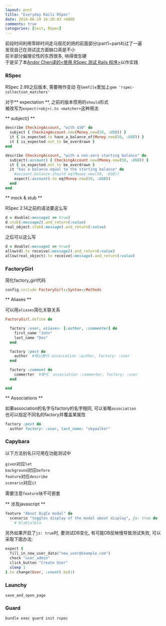 ```yaml
---
layout: post
title: "Everyday Rails RSpec"
date: 2014-06-19 16:20:03 +0800
comments: true
categories: [test, RSpec]
---
```

前段时间利用零碎时间走马观花的把<The RSpec Book>的前面部分(part1~part4)过了一遍  
发现自己在测试这方面缺口真是不小  
<The RSpec Book>前半部分偏理论性的东西很多, 啃得很生硬  
于是买了本[Andor Chen译的<使用 RSpec 测试 Rails 程序>](https://leanpub.com/everydayrailsrspec-cn)以作实践  

### RSpec

RSpec 2.99之后版本, 需要稍作变动
在`Gemfile`里加上`gem 'rspec-collection_matchers'`

对于** expectation **, 之前的版本惯用的`should`形式  
被改写为`expect(<obj>).to <matcher>`这种用法

** subject() **

``` ruby
describe CheckingAccount, "with $50" do
  subject { CheckingAccount.new(Money.new(50, :USD)) }
  it { is_expected.to have_a_balance_of(Money.new(50, :USD)) }
  it { is_expected.not_to be_overdrawn }
end

describe CheckingAccount, "with a non-zero starting balance" do
  subject(:account) { CheckingAccount.new(Money.new(50, :USD)) }
  it { is_expected.not_to be_overdrawn }
  it "has a balance equal to the starting balance" do
    #account.balance.should eq(Money.new(50, :USD))
    expect(:account).to eq(Money.new(50, :USD))
  end
end
```

** mock & stub **

RSpec 2.14之前的语法要这么写
``` ruby
d = double(:message1 => true)
d.stub(:message2).and_return(:value)
real_object.stub(:message).and_return(:value)
```

之后可以这么写
``` ruby
d = double(:message1 => true)
allow(d).to receive(:message2).and_return(:value)
allow(real_object).to receive(:message).and_return(:value)
```

### FactoryGirl

简化factory_girl代码
``` ruby 加到rails_helper.rb
config.include FactoryGirl::Syntax::Methods
```

** Aliases **

可以用`aliases`简化关联关系
``` ruby
FactoryGirl.define do

  factory :user, aliases: [:author, :commenter] do
    first_name "John"
    last_name "Deo"
  end

  factory :post do
    author  #用以替代 association :author, factory: :user
  end

  factory :comment do
    commerter  #替代  association :commenter, factory: :user
  end

end
```

** Associations **

如果association的名字与factory的名字相同, 可以省略`association`  
也可以指定不同名的factory并覆盖某属性
``` ruby
factory :post do
  author factory: :user, last_name: "skywalker"
```

### Capybara

以下方法别名只可用在功能测试中
>
  `given`对应`let`  
  `background`对应`before`  
  `feature`对应`describe`  
  `scenario`对应`it`

需要注意`feature`块不可嵌套

** 涉及javascript **
``` ruby
feature "About BigCo modal" do
  scenario "toggles display of the modal about display", js: true do
    # blablalbla
```

另外如果开启了`js: true`时, 要测试DB变化, 有可能DB反映慢导致测试失败, 可以采取下面办法:
``` ruby
expect {
  fill_in_new_user_data("new_user@example.com")
  check "user_admin"
  click_button "Create User"
  sleep 1 
}.to change(User, :count).by(1)     
```

### Launchy

`save_and_open_page`

### Guard

`bundle exec guard init rspec`